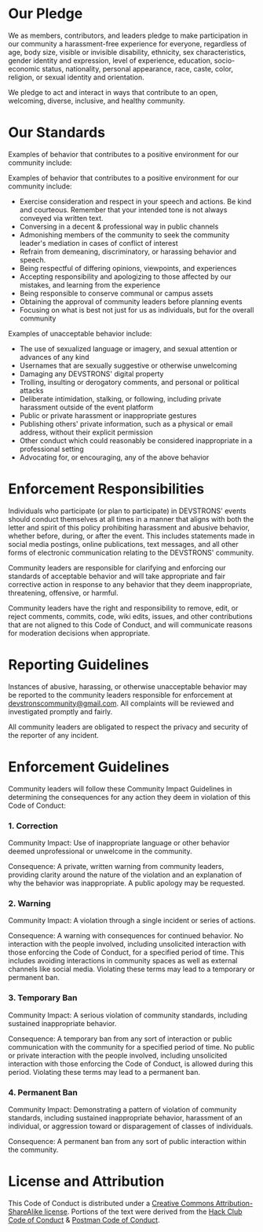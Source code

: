# Our Pledge

We as members, contributors, and leaders pledge to make participation in our community a harassment-free experience for everyone, regardless of age, body size, visible or invisible disability, ethnicity, sex characteristics, gender identity and expression, level of experience, education, socio-economic status, nationality, personal appearance, race, caste, color, religion, or sexual identity and orientation.

We pledge to act and interact in ways that contribute to an open, welcoming, diverse, inclusive, and healthy community.
 
# Our Standards

Examples of behavior that contributes to a positive environment for our community include:

Examples of behavior that contributes to a positive environment for our community include:

- Exercise consideration and respect in your speech and actions. Be kind and courteous. Remember that your intended tone is not always conveyed via written text.
- Conversing in a decent & professional way in public channels
- Admonishing members of the community to seek the community leader's mediation in cases of conflict of interest
- Refrain from demeaning, discriminatory, or harassing behavior and speech.
- Being respectful of differing opinions, viewpoints, and experiences
- Accepting responsibility and apologizing to those affected by our mistakes, and learning from the experience
- Being responsible to conserve communal or campus assets
- Obtaining the approval of community leaders before planning events
- Focusing on what is best not just for us as individuals, but for the overall community

Examples of unacceptable behavior include:

- The use of sexualized language or imagery, and sexual attention or advances of any kind
- Usernames that are sexually suggestive or otherwise unwelcoming
- Damaging any DEVSTRONS' digital property
- Trolling, insulting or derogatory comments, and personal or political attacks
- Deliberate intimidation, stalking, or following, including private harassment outside of the event platform
- Public or private harassment or inappropriate gestures
- Publishing others' private information, such as a physical or email address, without their explicit permission
- Other conduct which could reasonably be considered inappropriate in a professional setting
- Advocating for, or encouraging, any of the above behavior

# Enforcement Responsibilities

Individuals who participate (or plan to participate) in DEVSTRONS' events should conduct themselves at all times in a manner that aligns with both the letter and spirit of this policy prohibiting harassment and abusive behavior, whether before, during, or after the event. This includes statements made in social media postings, online publications, text messages, and all other forms of electronic communication relating to the DEVSTRONS' community.

Community leaders are responsible for clarifying and enforcing our standards of acceptable behavior and will take appropriate and fair corrective action in response to any behavior that they deem inappropriate, threatening, offensive, or harmful.

Community leaders have the right and responsibility to remove, edit, or reject comments, commits, code, wiki edits, issues, and other contributions that are not aligned to this Code of Conduct, and will communicate reasons for moderation decisions when appropriate.

# Reporting Guidelines

Instances of abusive, harassing, or otherwise unacceptable behavior may be reported to the community leaders responsible for enforcement at [devstronscommunity@gmail.com](mailto:devstronscommunity@gmail.com). All complaints will be reviewed and investigated promptly and fairly.

All community leaders are obligated to respect the privacy and security of the reporter of any incident.

# Enforcement Guidelines

Community leaders will follow these Community Impact Guidelines in determining the consequences for any action they deem in violation of this Code of Conduct:

### 1. Correction

Community Impact: Use of inappropriate language or other behavior deemed unprofessional or unwelcome in the community.

Consequence: A private, written warning from community leaders, providing clarity around the nature of the violation and an explanation of why the behavior was inappropriate. A public apology may be requested.

### 2. Warning

Community Impact: A violation through a single incident or series of actions.

Consequence: A warning with consequences for continued behavior. No interaction with the people involved, including unsolicited interaction with those enforcing the Code of Conduct, for a specified period of time. This includes avoiding interactions in community spaces as well as external channels like social media. Violating these terms may lead to a temporary or permanent ban.

### 3. Temporary Ban

Community Impact: A serious violation of community standards, including sustained inappropriate behavior.

Consequence: A temporary ban from any sort of interaction or public communication with the community for a specified period of time. No public or private interaction with the people involved, including unsolicited interaction with those enforcing the Code of Conduct, is allowed during this period. Violating these terms may lead to a permanent ban.

### 4. Permanent Ban

Community Impact: Demonstrating a pattern of violation of community standards, including sustained inappropriate behavior, harassment of an individual, or aggression toward or disparagement of classes of individuals.

Consequence: A permanent ban from any sort of public interaction within the community.


# License and Attribution

This Code of Conduct is distributed under a [Creative Commons Attribution-ShareAlike license](https://creativecommons.org/licenses/by-sa/3.0). Portions of the text were derived from the [Hack Club Code of Conduct](https://hackclub.com/conduct/) & [Postman Code of Conduct](https://www.postman.com/legal/community-code-of-conduct/).
